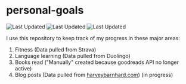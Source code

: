 # personal-goals
![Last Updated](https://img.shields.io/date/1615946032?color=FC4C02&label=Fitness%20Updated&logo=strava)
![Last Updated](https://img.shields.io/date/1615946032?color=7ac70c&label=Language%20Updated&logo=duolingo)
![Last Updated](https://img.shields.io/date/1615946032?color=e9e5cd&label=Books%20Updated&logo=goodreads)

I use this repository to keep track of my progress in these major areas:

1. Fitness (Data pulled from Strava)
2. Language learning (Data pulled from Duolingo)
3. Books read ("Manually" created because goodreads API no longer active)
4. Blog posts (Data pulled from [harveybarnhard.com](https://harveybarnhard.com)) (in progress)
